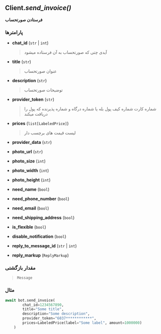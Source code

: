 ## Client.*send_invoice()*

**فرستادن صورتحساب**

### پارامترها

- **chat_id** (`str` | `int`)
    > آیدی چتی که صورتحساب به آن فرستاده میشود

- **title** (`str`)
    > عنوان صورتحساب

- **description** (`str`)
    > توضیحات صورتحساب

- **provider_token** (`str`)
    > شماره کارت شماره کیف پول بله یا شماره درگاه و شماره پذیرنده که پول را دریافت میکند

- **prices** (`list[LabeledPrice]`)
    > لیست قیمت های برچسب دار

- **provider_data** (`str`)
    >

- **photo_url** (`str`)
    >

- **photo_size** (`int`)
    >

- **photo_width** (`int`)
    >

- **photo_height** (`int`)
    >

- **need_name** (`bool`)
    >

- **need_phone_number** (`bool`)
    >

- **need_email** (`bool`)
    >

- **need_shipping_address** (`bool`)
    >

- **is_flexible** (`bool`)
    >

- **disable_notification** (`bool`)
    >

- **reply_to_message_id** (`str` | `int`)
    >

- **reply_markup** (`ReplyMarkup`)
    >

### مقدار بازگشتی

> `Message`

### مثال

```python
await bot.send_invoice(
        chat_id=1234567890,
        title="Some title",
        description="Some description",
        provider_token="6037************",
        prices=LabeledPrice(label="Some label", amount=1000000)
    )
```
